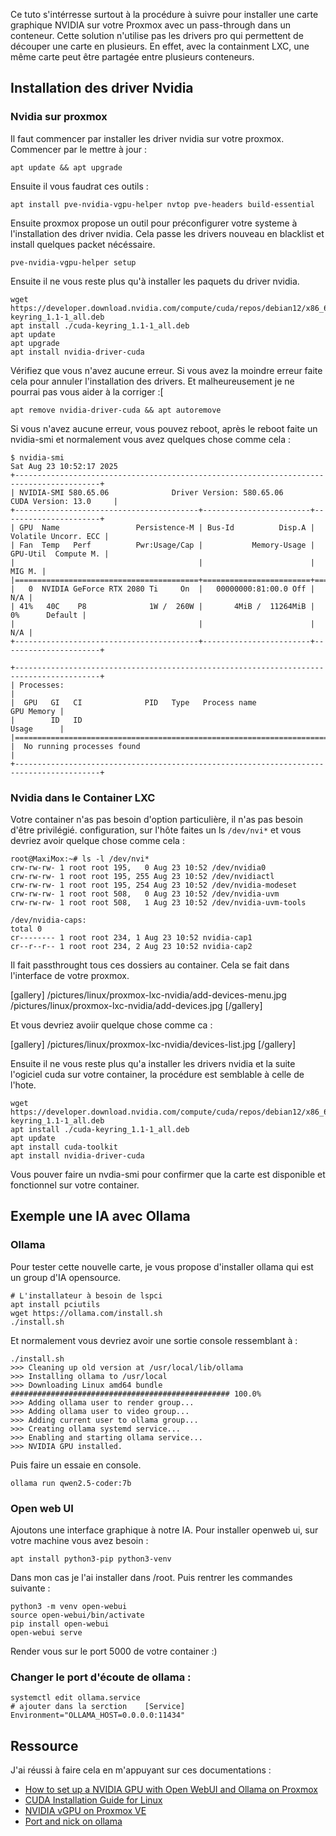 
Ce tuto s'intérresse surtout à la procédure à suivre pour installer une carte graphique NVIDIA sur votre Proxmox avec un pass-through dans un conteneur.
Cette solution n'utilise pas les drivers pro qui permettent de découper une carte en plusieurs. En effet, avec la containment LXC, une même carte peut être partagée entre plusieurs conteneurs. 

## Installation des driver Nvidia

### Nvidia sur proxmox

Il faut commencer par installer les driver nvidia sur votre proxmox. 
Commencer par le mettre à jour :

~~~shell
apt update && apt upgrade
~~~

Ensuite il vous faudrat ces outils :

~~~shell
apt install pve-nvidia-vgpu-helper nvtop pve-headers build-essential
~~~

Ensuite proxmox propose un outil pour préconfigurer votre systeme à l'installation des driver nvidia.
Cela passe les drivers nouveau en blacklist et install quelques packet nécéssaire. 

~~~shell
pve-nvidia-vgpu-helper setup
~~~

Ensuite il ne vous reste plus qu'à installer les paquets du driver nvidia. 

~~~shell 
wget https://developer.download.nvidia.com/compute/cuda/repos/debian12/x86_64/cuda-keyring_1.1-1_all.deb
apt install ./cuda-keyring_1.1-1_all.deb
apt update
apt upgrade
apt install nvidia-driver-cuda
~~~

Vérifiez que vous n'avez aucune erreur. Si vous avez la moindre erreur faite cela pour annuler l'installation des drivers.
Et malheureusement je ne pourrai pas vous aider à la corriger :[

~~~shell
apt remove nvidia-driver-cuda && apt autoremove
~~~

Si vous n'avez aucune erreur, vous pouvez reboot, après le reboot faite un nvidia-smi et normalement vous avez quelques chose comme cela : 

~~~shell
$ nvidia-smi 
Sat Aug 23 10:52:17 2025       
+-----------------------------------------------------------------------------------------+
| NVIDIA-SMI 580.65.06              Driver Version: 580.65.06      CUDA Version: 13.0     |
+-----------------------------------------+------------------------+----------------------+
| GPU  Name                 Persistence-M | Bus-Id          Disp.A | Volatile Uncorr. ECC |
| Fan  Temp   Perf          Pwr:Usage/Cap |           Memory-Usage | GPU-Util  Compute M. |
|                                         |                        |               MIG M. |
|=========================================+========================+======================|
|   0  NVIDIA GeForce RTX 2080 Ti     On  |   00000000:81:00.0 Off |                  N/A |
| 41%   40C    P8              1W /  260W |       4MiB /  11264MiB |      0%      Default |
|                                         |                        |                  N/A |
+-----------------------------------------+------------------------+----------------------+

+-----------------------------------------------------------------------------------------+
| Processes:                                                                              |
|  GPU   GI   CI              PID   Type   Process name                        GPU Memory |
|        ID   ID                                                               Usage      |
|=========================================================================================|
|  No running processes found                                                             |
+-----------------------------------------------------------------------------------------+
~~~

### Nvidia dans le Container LXC

Votre container n'as pas besoin d'option particulière, il n'as pas besoin d'être privilégié.
configuration, sur l'hôte faites un ls `/dev/nvi*` et vous devriez avoir quelque chose comme cela : 

~~~shell
root@MaxiMox:~# ls -l /dev/nvi*
crw-rw-rw- 1 root root 195,   0 Aug 23 10:52 /dev/nvidia0
crw-rw-rw- 1 root root 195, 255 Aug 23 10:52 /dev/nvidiactl
crw-rw-rw- 1 root root 195, 254 Aug 23 10:52 /dev/nvidia-modeset
crw-rw-rw- 1 root root 508,   0 Aug 23 10:52 /dev/nvidia-uvm
crw-rw-rw- 1 root root 508,   1 Aug 23 10:52 /dev/nvidia-uvm-tools

/dev/nvidia-caps:
total 0
cr-------- 1 root root 234, 1 Aug 23 10:52 nvidia-cap1
cr--r--r-- 1 root root 234, 2 Aug 23 10:52 nvidia-cap2
~~~

Il fait passthrought tous ces dossiers au container. Cela se fait dans l'interface de votre proxmox.

[gallery]
/pictures/linux/proxmox-lxc-nvidia/add-devices-menu.jpg
/pictures/linux/proxmox-lxc-nvidia/add-devices.jpg
[/gallery]

Et vous devriez avoiir quelque chose comme ca :

[gallery]
/pictures/linux/proxmox-lxc-nvidia/devices-list.jpg
[/gallery]

Ensuite il ne vous reste plus qu'a installer les drivers nvidia et la suite l'ogiciel cuda sur votre container, la procédure est semblable à celle de l'hote. 

~~~shell 
wget https://developer.download.nvidia.com/compute/cuda/repos/debian12/x86_64/cuda-keyring_1.1-1_all.deb
apt install ./cuda-keyring_1.1-1_all.deb
apt update
apt install cuda-toolkit
apt install nvidia-driver-cuda
~~~

Vous pouver faire un nvdia-smi pour confirmer que la carte est disponible et fonctionnel sur votre container. 

## Exemple une IA avec Ollama

### Ollama

Pour tester cette nouvelle carte, je vous propose d'installer ollama qui est un group d'IA opensource.

~~~shell
# L'installateur à besoin de lspci
apt install pciutils
wget https://ollama.com/install.sh
./install.sh
~~~

Et normalement vous devriez avoir une sortie console ressemblant à :

~~~shell
./install.sh 
>>> Cleaning up old version at /usr/local/lib/ollama
>>> Installing ollama to /usr/local
>>> Downloading Linux amd64 bundle
################################################# 100.0%
>>> Adding ollama user to render group...
>>> Adding ollama user to video group...
>>> Adding current user to ollama group...
>>> Creating ollama systemd service...
>>> Enabling and starting ollama service...
>>> NVIDIA GPU installed.
~~~

Puis faire un essaie en console. 

~~~shell
ollama run qwen2.5-coder:7b
~~~

### Open web UI

Ajoutons une interface graphique à notre IA. 
Pour installer openweb ui, sur votre machine vous avez besoin : 

~~~shell
apt install python3-pip python3-venv
~~~

Dans mon cas je l'ai installer dans /root. Puis rentrer les commandes suivante : 

~~~shell
python3 -m venv open-webui
source open-webui/bin/activate
pip install open-webui
open-webui serve
~~~

Render vous sur le port 5000 de votre container :)

### Changer le port d'écoute de ollama : 

~~~shell
systemctl edit ollama.service
# ajouter dans la serction    [Service]
Environment="OLLAMA_HOST=0.0.0.0:11434"
~~~


## Ressource

J'ai réussi à faire cela en m'appuyant sur ces documentations :
- [How to set up a NVIDIA GPU with Open WebUI and Ollama on Proxmox](https://www.nasmaster.com/how-to-set-up-a-nvidia-gpu-with-open-webui-and-ollama-on-proxmox)
- [CUDA Installation Guide for Linux](https://docs.nvidia.com/cuda/cuda-installation-guide-linux/index.html#network-repo-installation-for-debian)
- [NVIDIA vGPU on Proxmox VE](https://pve.proxmox.com/wiki/NVIDIA_vGPU_on_Proxmox_VE)
- [Port and nick on ollama](https://atlassc.net/2024/10/24/how-to-share-ollama-server-through-ip-address-and-port)

